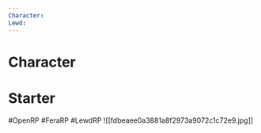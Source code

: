 ```yaml
---
Character: 
Lewd: 
---
```

# Character


# Starter


#OpenRP #FeraRP #LewdRP
![[fdbeaee0a3881a8f2973a9072c1c72e9.jpg]]